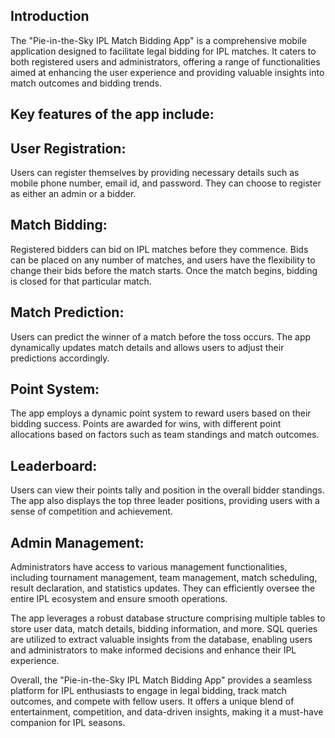## Introduction
The "Pie-in-the-Sky IPL Match Bidding App" is a comprehensive mobile application designed to facilitate legal bidding for IPL matches. It caters to both registered users and administrators, offering a range of functionalities aimed at enhancing the user experience and providing valuable insights into match outcomes and bidding trends.

## Key features of the app include:

## User Registration: 
Users can register themselves by providing necessary details such as mobile phone number, email id, and password. They can choose to register as either an admin or a bidder.

## Match Bidding: 
Registered bidders can bid on IPL matches before they commence. Bids can be placed on any number of matches, and users have the flexibility to change their bids before the match starts. Once the match begins, bidding is closed for that particular match.

## Match Prediction:
Users can predict the winner of a match before the toss occurs. The app dynamically updates match details and allows users to adjust their predictions accordingly.

## Point System:
The app employs a dynamic point system to reward users based on their bidding success. Points are awarded for wins, with different point allocations based on factors such as team standings and match outcomes.

## Leaderboard: 
Users can view their points tally and position in the overall bidder standings. The app also displays the top three leader positions, providing users with a sense of competition and achievement.

## Admin Management:
Administrators have access to various management functionalities, including tournament management, team management, match scheduling, result declaration, and statistics updates. They can efficiently oversee the entire IPL ecosystem and ensure smooth operations.

The app leverages a robust database structure comprising multiple tables to store user data, match details, bidding information, and more. SQL queries are utilized to extract valuable insights from the database, enabling users and administrators to make informed decisions and enhance their IPL experience.

Overall, the "Pie-in-the-Sky IPL Match Bidding App" provides a seamless platform for IPL enthusiasts to engage in legal bidding, track match outcomes, and compete with fellow users. It offers a unique blend of entertainment, competition, and data-driven insights, making it a must-have companion for IPL seasons.






